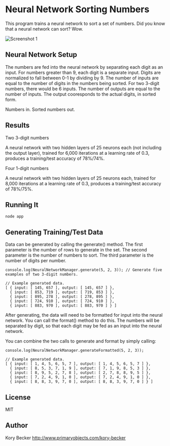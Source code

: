 Neural Network Sorting Numbers
=========

This program trains a neural network to sort a set of numbers. Did you know that a neural network can sort? Wow.

![Screenshot 1](https://raw.githubusercontent.com/primaryobjects/nnsorting/master/images/neuralnetworksorting1.png)

Neural Network Setup
---

The numbers are fed into the neural network by separating each digit as an input. For numbers greater than 9, each digit is a separate input. Digits are normalized to fall between 0-1 by dividing by 9. The number of inputs are equal to the number of digits in the numbers being sorted. For two 3-digit numbers, there would be 6 inputs. The number of outputs are equal to the number of inputs. The output cooresponds to the actual digits, in sorted form.

Numbers in. Sorted numbers out.

Results
---

Two 3-digit numbers

A neural network with two hidden layers of 25 neurons each (not including the output layer), trained for 6,000 iterations at a learning rate of 0.3, produces a training/test accuracy of 78%/74%.

Four 1-digit numbers

A neural network with two hidden layers of 25 neurons each, trained for 8,000 iterations at a learning rate of 0.3, produces a training/test accuracy of 78%/75%.

Running It
---

```
node app
```

Generating Training/Test Data
---

Data can be generated by calling the generate() method. The first parameter is the number of rows to generate in the set. The second parameter is the number of numbers to sort. The third parameter is the number of digits per number.

```
console.log(NeuralNetworkManager.generate(5, 2, 3)); // Generate five examples of two 3-digit numbers. 

// Example generated data.
[ { input: [ 145, 657 ], output: [ 145, 657 ] },
  { input: [ 853, 719 ], output: [ 719, 853 ] },
  { input: [ 895, 278 ], output: [ 278, 895 ] },
  { input: [ 724, 910 ], output: [ 724, 910 ] },
  { input: [ 883, 970 ], output: [ 883, 970 ] } ]
```

After generating, the data will need to be formatted for input into the neural network. You can call the format() method to do this. The numbers will be separated by digit, so that each digit may be fed as an input into the neural network.

You can combine the two calls to generate and format by simply calling:

```
console.log(NeuralNetworkManager.generateFormatted(5, 2, 3));

// Example generated data.
[ { input: [ 1, 4, 5, 6, 5, 7 ], output: [ 1, 4, 5, 6, 5, 7 ] },
  { input: [ 8, 5, 3, 7, 1, 9 ], output: [ 7, 1, 9, 8, 5, 3 ] },
  { input: [ 8, 9, 5, 2, 7, 8 ], output: [ 2, 7, 8, 8, 9, 5 ] },
  { input: [ 7, 2, 4, 9, 1, 0 ], output: [ 7, 2, 4, 9, 1, 0 ] },
  { input: [ 8, 8, 3, 9, 7, 0 ], output: [ 8, 8, 3, 9, 7, 0 ] } ]
```

License
----

MIT

Author
----
Kory Becker
http://www.primaryobjects.com/kory-becker

